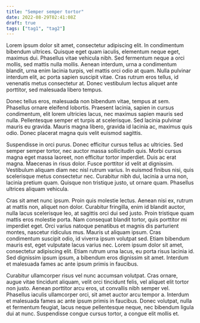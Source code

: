 ```yaml
---
title: "Semper semper tortor"
date: 2022-08-29T02:41:08Z
draft: true
tags: ["tag1", "tag2"]
---
```

Lorem ipsum dolor sit amet, consectetur adipiscing elit. In condimentum bibendum ultrices. Quisque eget quam iaculis, elementum neque eget, maximus dui. Phasellus vitae vehicula nibh. Sed fermentum neque a orci mollis, sed mattis nulla mollis. Aenean interdum, urna a condimentum blandit, urna enim lacinia turpis, vel mattis orci odio at quam. Nulla pulvinar interdum elit, ac porta sapien suscipit vitae. Cras rutrum eros tellus, id venenatis metus consectetur at. Donec vestibulum lectus aliquet ante porttitor, sed malesuada libero tempus.

Donec tellus eros, malesuada non bibendum vitae, tempus at sem. Phasellus ornare eleifend lobortis. Praesent lacinia, sapien in cursus condimentum, elit lorem ultricies lacus, nec maximus sapien mauris sed nulla. Pellentesque semper et turpis at scelerisque. Sed lacinia pulvinar mauris eu gravida. Mauris magna libero, gravida id lacinia ac, maximus quis odio. Donec placerat magna quis velit euismod sagittis.

Suspendisse in orci purus. Donec efficitur cursus tellus ac ultricies. Sed semper semper tortor, nec auctor massa sollicitudin quis. Morbi cursus magna eget massa laoreet, non efficitur tortor imperdiet. Duis ac erat magna. Maecenas in risus dolor. Fusce porttitor id velit at dignissim. Vestibulum aliquam diam nec nisl rutrum varius. In euismod finibus nisi, quis scelerisque metus consectetur nec. Curabitur nibh dui, lacinia a urna non, lacinia pretium quam. Quisque non tristique justo, ut ornare quam. Phasellus ultrices aliquam vehicula.

Cras sit amet nunc ipsum. Proin quis molestie lectus. Aenean nisi ex, rutrum at mattis non, aliquet non dolor. Curabitur fringilla, enim id blandit auctor, nulla lacus scelerisque leo, at sagittis orci dui sed justo. Proin tristique quam mattis eros molestie porta. Nam consequat blandit tortor, quis porttitor mi imperdiet eget. Orci varius natoque penatibus et magnis dis parturient montes, nascetur ridiculus mus. Mauris ut aliquam ipsum. Cras condimentum suscipit odio, id viverra ipsum volutpat sed. Etiam bibendum mauris est, eget vulputate lacus varius nec. Lorem ipsum dolor sit amet, consectetur adipiscing elit. Etiam rutrum urna lacus, eu porta risus lacinia id. Sed dignissim ipsum ipsum, a bibendum eros dignissim sit amet. Interdum et malesuada fames ac ante ipsum primis in faucibus.

Curabitur ullamcorper risus vel nunc accumsan volutpat. Cras ornare, augue vitae tincidunt aliquam, velit orci tincidunt felis, vel aliquet elit tortor non justo. Aenean porttitor arcu eros, ut convallis nibh semper vel. Phasellus iaculis ullamcorper orci, sit amet auctor arcu tempor a. Interdum et malesuada fames ac ante ipsum primis in faucibus. Donec volutpat, nulla et fermentum feugiat, lacus neque pellentesque neque, nec bibendum ligula dui at nunc. Suspendisse congue cursus tortor, a congue elit mollis et.

